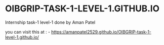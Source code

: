 # OIBGRIP-TASK-1-LEVEL-1.GITHUB.IO

Internship task-1 level-1 done by Aman Patel 

you can visit this at : - https://amanpatel2529.github.io/OIBGRIP-task-1-level-1.github.io/
